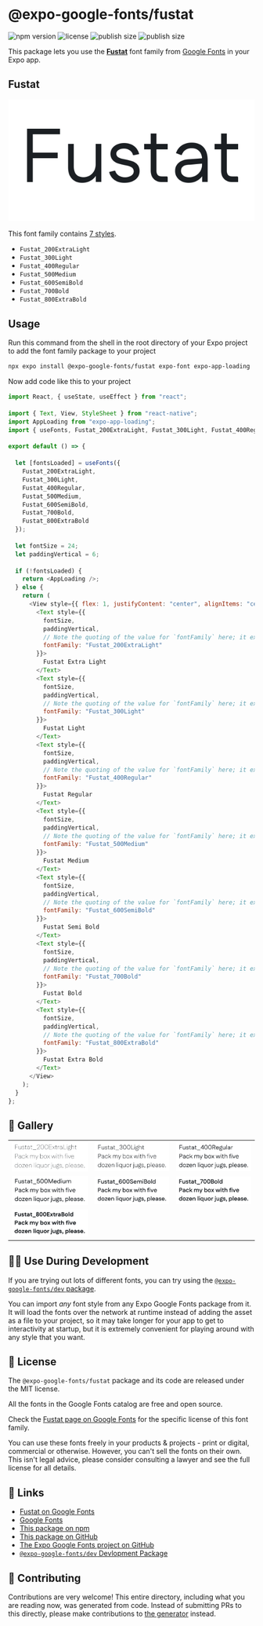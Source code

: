 # @expo-google-fonts/fustat

![npm version](https://flat.badgen.net/npm/v/@expo-google-fonts/fustat)
![license](https://flat.badgen.net/github/license/expo/google-fonts)
![publish size](https://flat.badgen.net/packagephobia/install/@expo-google-fonts/fustat)
![publish size](https://flat.badgen.net/packagephobia/publish/@expo-google-fonts/fustat)

This package lets you use the [**Fustat**](https://fonts.google.com/specimen/Fustat) font family from [Google Fonts](https://fonts.google.com/) in your Expo app.

## Fustat

![Fustat](./font-family.png)

This font family contains [7 styles](#-gallery).

- `Fustat_200ExtraLight`
- `Fustat_300Light`
- `Fustat_400Regular`
- `Fustat_500Medium`
- `Fustat_600SemiBold`
- `Fustat_700Bold`
- `Fustat_800ExtraBold`

## Usage

Run this command from the shell in the root directory of your Expo project to add the font family package to your project

```sh
npx expo install @expo-google-fonts/fustat expo-font expo-app-loading
```

Now add code like this to your project

```js
import React, { useState, useEffect } from "react";

import { Text, View, StyleSheet } from "react-native";
import AppLoading from "expo-app-loading";
import { useFonts, Fustat_200ExtraLight, Fustat_300Light, Fustat_400Regular, Fustat_500Medium, Fustat_600SemiBold, Fustat_700Bold, Fustat_800ExtraBold } from '@expo-google-fonts/fustat';

export default () => {

  let [fontsLoaded] = useFonts({
    Fustat_200ExtraLight, 
    Fustat_300Light, 
    Fustat_400Regular, 
    Fustat_500Medium, 
    Fustat_600SemiBold, 
    Fustat_700Bold, 
    Fustat_800ExtraBold
  });

  let fontSize = 24;
  let paddingVertical = 6;

  if (!fontsLoaded) {
    return <AppLoading />;
  } else {
    return (
      <View style={{ flex: 1, justifyContent: "center", alignItems: "center" }}>
        <Text style={{
          fontSize,
          paddingVertical,
          // Note the quoting of the value for `fontFamily` here; it expects a string!
          fontFamily: "Fustat_200ExtraLight"
        }}>
          Fustat Extra Light
        </Text>
        <Text style={{
          fontSize,
          paddingVertical,
          // Note the quoting of the value for `fontFamily` here; it expects a string!
          fontFamily: "Fustat_300Light"
        }}>
          Fustat Light
        </Text>
        <Text style={{
          fontSize,
          paddingVertical,
          // Note the quoting of the value for `fontFamily` here; it expects a string!
          fontFamily: "Fustat_400Regular"
        }}>
          Fustat Regular
        </Text>
        <Text style={{
          fontSize,
          paddingVertical,
          // Note the quoting of the value for `fontFamily` here; it expects a string!
          fontFamily: "Fustat_500Medium"
        }}>
          Fustat Medium
        </Text>
        <Text style={{
          fontSize,
          paddingVertical,
          // Note the quoting of the value for `fontFamily` here; it expects a string!
          fontFamily: "Fustat_600SemiBold"
        }}>
          Fustat Semi Bold
        </Text>
        <Text style={{
          fontSize,
          paddingVertical,
          // Note the quoting of the value for `fontFamily` here; it expects a string!
          fontFamily: "Fustat_700Bold"
        }}>
          Fustat Bold
        </Text>
        <Text style={{
          fontSize,
          paddingVertical,
          // Note the quoting of the value for `fontFamily` here; it expects a string!
          fontFamily: "Fustat_800ExtraBold"
        }}>
          Fustat Extra Bold
        </Text>
      </View>
    );
  }
};
```

## 🔡 Gallery


||||
|-|-|-|
|![Fustat_200ExtraLight](./Fustat_200ExtraLight.ttf.png)|![Fustat_300Light](./Fustat_300Light.ttf.png)|![Fustat_400Regular](./Fustat_400Regular.ttf.png)||
|![Fustat_500Medium](./Fustat_500Medium.ttf.png)|![Fustat_600SemiBold](./Fustat_600SemiBold.ttf.png)|![Fustat_700Bold](./Fustat_700Bold.ttf.png)||
|![Fustat_800ExtraBold](./Fustat_800ExtraBold.ttf.png)||||


## 👩‍💻 Use During Development

If you are trying out lots of different fonts, you can try using the [`@expo-google-fonts/dev` package](https://github.com/expo/google-fonts/tree/master/font-packages/dev#readme).

You can import _any_ font style from any Expo Google Fonts package from it. It will load the fonts over the network at runtime instead of adding the asset as a file to your project, so it may take longer for your app to get to interactivity at startup, but it is extremely convenient for playing around with any style that you want.


## 📖 License

The `@expo-google-fonts/fustat` package and its code are released under the MIT license.

All the fonts in the Google Fonts catalog are free and open source.

Check the [Fustat page on Google Fonts](https://fonts.google.com/specimen/Fustat) for the specific license of this font family.

You can use these fonts freely in your products & projects - print or digital, commercial or otherwise. However, you can't sell the fonts on their own. This isn't legal advice, please consider consulting a lawyer and see the full license for all details.

## 🔗 Links

- [Fustat on Google Fonts](https://fonts.google.com/specimen/Fustat)
- [Google Fonts](https://fonts.google.com/)
- [This package on npm](https://www.npmjs.com/package/@expo-google-fonts/fustat)
- [This package on GitHub](https://github.com/expo/google-fonts/tree/master/font-packages/fustat)
- [The Expo Google Fonts project on GitHub](https://github.com/expo/google-fonts)
- [`@expo-google-fonts/dev` Devlopment Package](https://github.com/expo/google-fonts/tree/master/font-packages/dev)

## 🤝 Contributing

Contributions are very welcome! This entire directory, including what you are reading now, was generated from code. Instead of submitting PRs to this directly, please make contributions to [the generator](https://github.com/expo/google-fonts/tree/master/packages/generator) instead.
